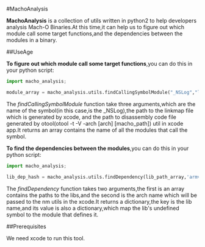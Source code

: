#MachoAnalysis

**MachoAnalysis** is a collection of utils written in python2 to help developers analysis Mach-O Binaries.At this time,it can help us to figure out which module call some target functions,and the dependencies between the modules in a binary.

##UseAge

**To figure out which module call some target functions**,you can do this in your python script:

```Python
import macho_analysis;

module_array = macho_analysis.utils.findCallingSymbolModule("_NSLog","linkmap_path","disassemblyfile_path")];
```

The _findCallingSymbolModule_ function take three arguments,which are the name of the symbol(in this case,is the _NSLog),the path to the linkmap file which is generated by xcode, and the path to disassembly code file generated by otool(otool -t -V -arch [arch] [macho_path]) util in xcode app.It returns an array contains the name of all the modules that call the symbol.

**To find the dependencies between the modules**,you can do this in your python script:

```Python
import macho_analysis;

lib_dep_hash = macho_analysis.utils.findDependency(lib_path_array,'armv7');

```

The _findDependency_ function takes two arguments,the first is an array contains the paths to the libs,and the second is the arch name which will be passed to the nm utils in the xcode.It returns a dictionary,the key is the lib name,and its value is also a dictionary,which map the lib's undefined symbol to the module that defines it.

##Prerequisites

We need xcode to run this tool.